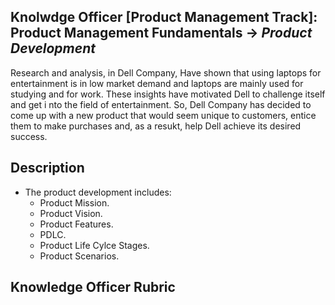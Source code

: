 ## Knolwdge Officer [Product Management Track]: Product Management Fundamentals -> _Product Development_
Research and analysis, in Dell Company, Have shown that using laptops for entertainment is in low market demand and laptops are mainly used for studying and for work. These insights have motivated Dell to challenge itself and get i nto the field of entertainment. So, Dell Company has decided to come up with a new product that would seem unique to customers, entice them to make purchases and, as a resukt, help Dell achieve its desired success.

## Description
- The product development includes:
  -  Product Mission.
  -  Product Vision.
  -  Product Features.
  -  PDLC.
  -  Product Life Cylce Stages.
  -  Product Scenarios.

## Knowledge Officer Rubric
